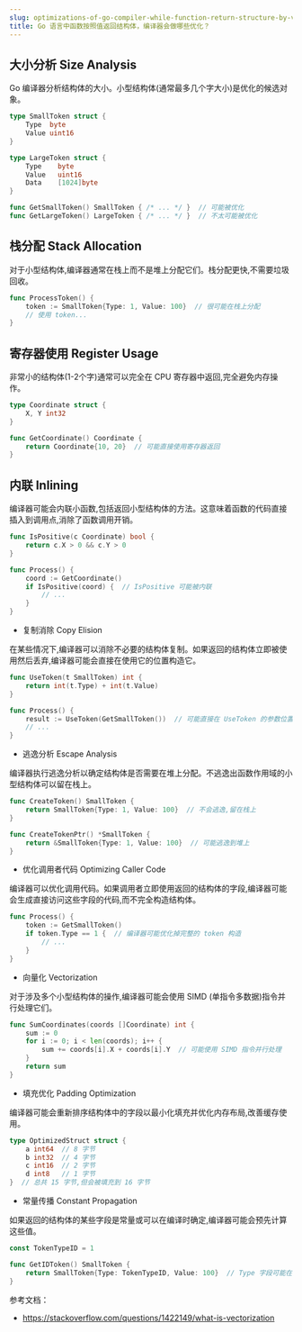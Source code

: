 ```yaml
---
slug: optimizations-of-go-compiler-while-function-return-structure-by-value
title: Go 语言中函数按照值返回结构体，编译器会做哪些优化？
---
```


## 大小分析 Size Analysis

Go 编译器分析结构体的大小。小型结构体(通常最多几个字大小)是优化的候选对象。
```go
type SmallToken struct {
    Type  byte
    Value uint16
}

type LargeToken struct {
    Type    byte
    Value   uint16
    Data    [1024]byte
}

func GetSmallToken() SmallToken { /* ... */ }  // 可能被优化
func GetLargeToken() LargeToken { /* ... */ }  // 不太可能被优化
```


## 栈分配 Stack Allocation

对于小型结构体,编译器通常在栈上而不是堆上分配它们。栈分配更快,不需要垃圾回收。

```go
func ProcessToken() {
    token := SmallToken{Type: 1, Value: 100}  // 很可能在栈上分配
    // 使用 token...
}
```

## 寄存器使用 Register Usage

非常小的结构体(1-2个字)通常可以完全在 CPU 寄存器中返回,完全避免内存操作。

```go
type Coordinate struct {
    X, Y int32
}

func GetCoordinate() Coordinate {
    return Coordinate{10, 20}  // 可能直接使用寄存器返回
}
```

## 内联 Inlining

编译器可能会内联小函数,包括返回小型结构体的方法。这意味着函数的代码直接插入到调用点,消除了函数调用开销。

```go
func IsPositive(c Coordinate) bool {
    return c.X > 0 && c.Y > 0
}

func Process() {
    coord := GetCoordinate()
    if IsPositive(coord) {  // IsPositive 可能被内联
        // ...
    }
}
```

 - 复制消除 Copy Elision

在某些情况下,编译器可以消除不必要的结构体复制。如果返回的结构体立即被使用然后丢弃,编译器可能会直接在使用它的位置构造它。

```go
func UseToken(t SmallToken) int {
    return int(t.Type) + int(t.Value)
}

func Process() {
    result := UseToken(GetSmallToken())  // 可能直接在 UseToken 的参数位置构造 token
    // ...
}
```

 - 逃逸分析 Escape Analysis

编译器执行逃逸分析以确定结构体是否需要在堆上分配。不逃逸出函数作用域的小型结构体可以留在栈上。

```go
func CreateToken() SmallToken {
    return SmallToken{Type: 1, Value: 100}  // 不会逃逸,留在栈上
}

func CreateTokenPtr() *SmallToken {
    return &SmallToken{Type: 1, Value: 100}  // 可能逃逸到堆上
}
```

 - 优化调用者代码 Optimizing Caller Code

编译器可以优化调用代码。如果调用者立即使用返回的结构体的字段,编译器可能会生成直接访问这些字段的代码,而不完全构造结构体。

```go
func Process() {
    token := GetSmallToken()
    if token.Type == 1 {  // 编译器可能优化掉完整的 token 构造
        // ...
    }
}
```

 - 向量化 Vectorization

对于涉及多个小型结构体的操作,编译器可能会使用 SIMD (单指令多数据)指令并行处理它们。

```go
func SumCoordinates(coords []Coordinate) int {
    sum := 0
    for i := 0; i < len(coords); i++ {
        sum += coords[i].X + coords[i].Y  // 可能使用 SIMD 指令并行处理
    }
    return sum
}
```

 - 填充优化 Padding Optimization

编译器可能会重新排序结构体中的字段以最小化填充并优化内存布局,改善缓存使用。

```go
type OptimizedStruct struct {
    a int64  // 8 字节
    b int32  // 4 字节
    c int16  // 2 字节
    d int8   // 1 字节
}  // 总共 15 字节,但会被填充到 16 字节
```

 - 常量传播 Constant Propagation

如果返回的结构体的某些字段是常量或可以在编译时确定,编译器可能会预先计算这些值。

```go
const TokenTypeID = 1

func GetIDToken() SmallToken {
    return SmallToken{Type: TokenTypeID, Value: 100}  // Type 字段可能在编译时就确定
}
```

参考文档：
 - https://stackoverflow.com/questions/1422149/what-is-vectorization
